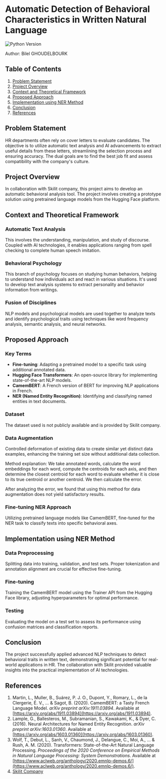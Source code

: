 
# Automatic Detection of Behavioral Characteristics in Written Natural Language

![Python Version](https://img.shields.io/badge/Python-3.11.2-blue)


Author: Bilel GHOUDELBOURK

## Table of Contents

1. [Problem Statement](#problem-statement)
2. [Project Overview](#project-overview)
3. [Context and Theoretical Framework](#context-and-theoretical-framework)
4. [Proposed Approach](#proposed-approach)
5. [Implementation using NER Method](#implementation-using-ner-method)
6. [Conclusion](#conclusion)
7. [References](#references)

## Problem Statement

HR departments often rely on cover letters to evaluate candidates. The objective is to utilize automatic text analysis and AI advancements to extract useful details from these letters, streamlining the selection process and ensuring accuracy. The dual goals are to find the best job fit and assess compatibility with the company's culture.

## Project Overview

In collaboration with Skilit company, this project aims to develop an automatic behavioral analysis tool. The project involves creating a prototype solution using pretrained language models from the Hugging Face platform.

## Context and Theoretical Framework

### Automatic Text Analysis

This involves the understanding, manipulation, and study of discourse. Coupled with AI technologies, it enables applications ranging from spell checking to complete human speech imitation.

### Behavioral Psychology

This branch of psychology focuses on studying human behaviors, helping to understand how individuals act and react in various situations. It's used to develop text analysis systems to extract personality and behavior information from writings.

### Fusion of Disciplines

NLP models and psychological models are used together to analyze texts and identify psychological traits using techniques like word frequency analysis, semantic analysis, and neural networks.

## Proposed Approach

### Key Terms

- **Fine-tuning**: Adapting a pretrained model to a specific task using additional annotated data.
- **Hugging Face Transformers**: An open-source library for implementing state-of-the-art NLP models.
- **CamemBERT**: A French version of BERT for improving NLP applications in French.
- **NER (Named Entity Recognition)**: Identifying and classifying named entities in text documents.

### Dataset

The dataset used is not publicly available and is provided by Skilit company.

### Data Augmentation

Controlled deformation of existing data to create similar yet distinct data examples, enhancing the training set size without additional data collection.

Method explanation: We take annotated words, calculate the word embeddings for each word, compute the centroids for each axis, and then determine the closest centroid for each word to evaluate whether it is close to its true centroid or another centroid. We then calculate the error.

After analyzing the error, we found that using this method for data augmentation does not yield satisfactory results.

### Fine-tuning NER Approach

Utilizing pretrained language models like CamemBERT, fine-tuned for the NER task to classify texts into specific behavioral axes.

## Implementation using NER Method

### Data Preprocessing

Splitting data into training, validation, and test sets. Proper tokenization and annotation alignment are crucial for effective fine-tuning.

### Fine-tuning

Training the CamemBERT model using the Trainer API from the Hugging Face library, adjusting hyperparameters for optimal performance.

### Testing

Evaluating the model on a test set to assess its performance using confusion matrices and classification reports.

## Conclusion

The project successfully applied advanced NLP techniques to detect behavioral traits in written text, demonstrating significant potential for real-world applications in HR. The collaboration with Skilit provided valuable insights into the practical implementation of AI technologies.

## References

1. Martin, L., Muller, B., Suárez, P. J. O., Dupont, Y., Romary, L., de la Clergerie, É. V., ... & Sagot, B. (2020). CamemBERT: a Tasty French Language Model. *arXiv preprint arXiv:1911.03894*. Available at [https://arxiv.org/abs/1911.03894](https://arxiv.org/abs/1911.03894).
2. Lample, G., Ballesteros, M., Subramanian, S., Kawakami, K., & Dyer, C. (2016). Neural Architectures for Named Entity Recognition. *arXiv preprint arXiv:1603.01360*. Available at [https://arxiv.org/abs/1603.01360](https://arxiv.org/abs/1603.01360).
3. Wolf, T., Debut, L., Sanh, V., Chaumond, J., Delangue, C., Moi, A., ... & Rush, A. M. (2020). Transformers: State-of-the-Art Natural Language Processing. *Proceedings of the 2020 Conference on Empirical Methods in Natural Language Processing: System Demonstrations*. Available at [https://www.aclweb.org/anthology/2020.emnlp-demos.6/](https://www.aclweb.org/anthology/2020.emnlp-demos.6/).
4. [Skilit Company](https://www.skilit.io/qui-sommes-nous)

